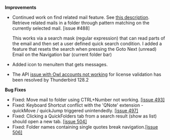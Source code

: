 **Improvements**

*   Continued work on find related mail feature. See [this description](https://quickfolders.org/premium.html#findRelated). Retrieve related mails in a folder through pattern matching on the currently selected mail. \[issue #488\]

    This works via a search mask (regular expression) that can read parts of the email and then set a user defined quick search condition. I added a feature that resets the search when pressing the Goto Next (unread) Email on the Navigation bar (current folder bar)
*   Added icon to menuitem that gets messages.
*   The API [issue with Owl accounts not working](https://bugzilla.mozilla.org/show_bug.cgi?id=1909005) for license validation has been resolved by Thunderbird 128.2

**Bug Fixes**

*   Fixed: Move mail to folder using CTRL+Number not working. [\[issue 493\]](https://github.com/RealRaven2000/QuickFolders/issues/493)
*   Fixed: Keyboard Shortcut conflict with the 'QNote' extension - quickMove / quickJump triggered unintendedly. [\[issue 497\]](https://github.com/RealRaven2000/QuickFolders/issues/497)
*   Fixed: Clicking a QuickFolders tab from a search result (show as list) should open a new tab. [\[issue 504\]](https://github.com/RealRaven2000/QuickFolders/issues/504)
*   Fixed: Folder names containing single quotes break navigation.[\[issue 506\]](https://github.com/RealRaven2000/QuickFolders/issues/506)